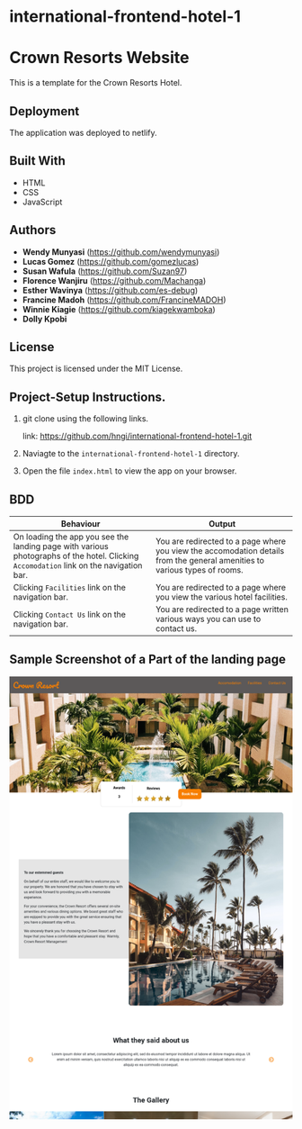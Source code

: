 # international-frontend-hotel-1

#  Crown Resorts Website
This is a template for the Crown Resorts Hotel.

##  Deployment

The application was deployed to netlify.

##  Built With

*  HTML
*  CSS
*  JavaScript


##  Authors

* **Wendy Munyasi**  (https://github.com/wendymunyasi)
* **Lucas Gomez**  (https://github.com/gomezlucas)
* **Susan Wafula**  (https://github.com/Suzan97)
* **Florence Wanjiru**  (https://github.com/Machanga)
* **Esther Wavinya**  (https://github.com/es-debug)
* **Francine Madoh**  (https://github.com/FrancineMADOH)
* **Winnie Kiagie**  (https://github.com/kiagekwamboka)
* **Dolly Kpobi** 


##  License

This project is licensed under the MIT License.


## Project-Setup Instructions.

1. git clone using the following links.

   link: https://github.com/hngi/international-frontend-hotel-1.git

2. Naviagte to the `international-frontend-hotel-1` directory.
3. Open the file `index.html` to view the app on your browser.


## BDD

| Behaviour | Output |
| --------- | ------ |
|On loading the app you see the landing page with various photographs of the hotel. Clicking `Accomodation` link on the navigation bar.|You are redirected to a page where you view the accomodation details from the general amenities to various types of rooms.|
|Clicking `Facilities` link on the navigation bar.|You are redirected to a page where you view the various hotel facilities.|
|Clicking `Contact Us` link on the navigation bar.|You are redirected to a page written various ways you can use to contact us.|


## Sample Screenshot of a Part of the landing page

<div style="text-align:center">
    <img src="./assets/hotel-images/homepage.png">
</div>